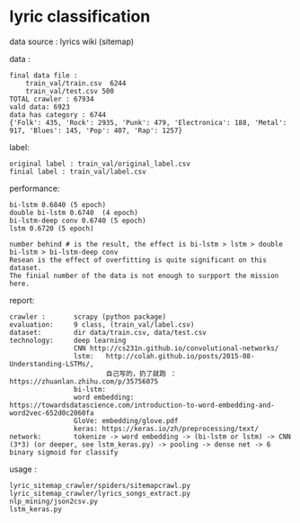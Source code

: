 
lyric classification
=====

data source : lyrics  wiki (sitemap)

data :
    
    final data file : 
        train_val/train.csv  6244
        train_val/test.csv 500
    TOTAL crawler : 67934
    vald data: 6923
    data has category : 6744
    {'Folk': 435, 'Rock': 2935, 'Punk': 479, 'Electronica': 188, 'Metal': 917, 'Blues': 145, 'Pop': 407, 'Rap': 1257}

    
label:
    
    original label : train_val/original_label.csv
    finial label : train_val/label.csv

performance:

    bi-lstm 0.6840 (5 epoch)
    double bi-lstm 0.6740  (4 epoch)
    bi-lstm-deep conv 0.6740 (5 epoch)
    lstm 0.6720 (5 epoch)
    
    number behind # is the result, the effect is bi-lstm > lstm > double bi-lstm > bi-lstm-deep conv
    Resean is the effect of overfitting is quite significant on this dataset. 
    The finial number of the data is not enough to surpport the mission here.

report:
    
    crawler :       scrapy (python package)
    evaluation:     9 class, (train_val/label.csv)
    dataset:        dir data/train.csv, data/test.csv
    technology:     deep learning
                    CNN http://cs231n.github.io/convolutional-networks/
                    lstm:   http://colah.github.io/posts/2015-08-Understanding-LSTMs/,
                            自己写的，扔了就跑 ： https://zhuanlan.zhihu.com/p/35756075
                    bi-lstm: 
                    word embedding: https://towardsdatascience.com/introduction-to-word-embedding-and-word2vec-652d0c2060fa
                    GloVe: embedding/glove.pdf
                    keras: https://keras.io/zh/preprocessing/text/
    network:        tokenize -> word embedding -> (bi-lstm or lstm) -> CNN (3*3) (or deeper, see lstm_keras.py) -> pooling -> dense net -> 6 binary sigmoid for classify

usage :
    
    lyric_sitemap_crawler/spiders/sitemapcrawl.py
    lyric_sitemap_crawler/lyrics_songs_extract.py
    nlp_mining/json2csv.py
    lstm_keras.py
    
